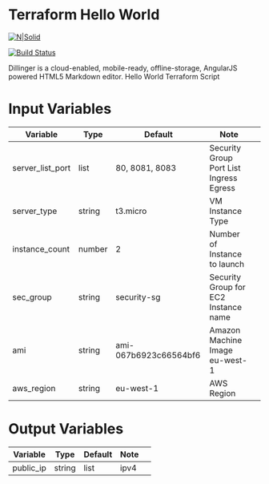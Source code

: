 # Terraform Hello World

[![N|Solid](https://cldup.com/dTxpPi9lDf.thumb.png)](https://nodesource.com/products/nsolid)

[![Build Status](https://travis-ci.org/almirosmanovic/terraform-hello-world.svg?branch=master)](https://https://travis-ci.org/almirosmanovic/terraform-hello-world)

Dillinger is a cloud-enabled, mobile-ready, offline-storage, AngularJS powered HTML5 Markdown editor.
Hello World Terraform Script

# Input Variables

  | Variable         | Type | Default | Note  |   |
|------------------|------|---------|---|---|
| server_list_port |  list    |  80, 8081, 8083       | Security Group Port List Ingress Egress  
| server_type      | string     |  t3.micro         | VM Instance Type  
| instance_count   |  number    |  2          | Number of Instance to launch  
| sec_group   |  string    |  security-sg          | Security Group for EC2 Instance name  
| ami   |  string    |  ami-067b6923c66564bf6          | Amazon Machine Image eu-west-1  
| aws_region | string | eu-west-1 | AWS Region

# Output Variables

| Variable         | Type | Default |  Note |   |
|------------------|------|---------|---|---|
|public_ip|string|list|ipv4 
